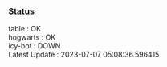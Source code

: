 ### Status


table : OK  
hogwarts : OK  
icy-bot : DOWN  
Latest Update : 2023-07-07 05:08:36.596415
